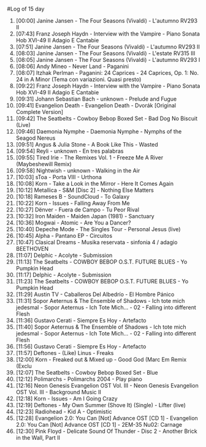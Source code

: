 #Log of 15 day

1. [00:00] Janine Jansen - The Four Seasons (Vivaldi) - L'autumno RV293 II
1. [07:43] Franz Joseph Haydn - Interview with the Vampire - Piano Sonata Hob XVI-49 II Adagio E Cantabie
1. [07:51] Janine Jansen - The Four Seasons (Vivaldi) - L'autumno RV293 II
1. [08:03] Janine Jansen - The Four Seasons (Vivaldi) - L'estate RV315 III
1. [08:05] Janine Jansen - The Four Seasons (Vivaldi) - L'autumno RV293 I
1. [08:06] Andy Mineo - Never Land - Paganini
1. [08:07] Itzhak Perlman - Paganini: 24 Caprices - 24 Caprices, Op. 1: No. 24 in A Minor (Tema con variazioni. Quasi presto)
1. [09:22] Franz Joseph Haydn - Interview with the Vampire - Piano Sonata Hob XVI-49 II Adagio E Cantabie
1. [09:31] Johann Sebastian Bach - unknown - Prelude and Fugue
1. [09:41] Evangelion Death - Evangelion Death - Dvorák [Original Complete Version]
1. [09:42] The Seatbelts - Cowboy Bebop Boxed Set - Bad Dog No Biscuit (Live)
1. [09:46] Daemonia Nymphe - Daemonia Nymphe - Nymphs of the Seagod Nereus
1. [09:51] Angus & Julia Stone - A Book Like This - Wasted
1. [09:54] Reyli - unknown - En tres palabras
1. [09:55] Tired Irie - The Remixes Vol. 1 - Freeze Me A River (Maybeshewill Remix)
1. [09:58] Nightwish - unknown - Walking in the Air
1. [10:03] sToa - Porta VIII - Urthona
1. [10:08] Korn - Take a Look in the Mirror - Here It Comes Again
1. [10:12] Metallica - S&M [Disc 2] - Nothing Else Matters
1. [10:18] Rameses B - SoundCloud - To Galaxy
1. [10:22] Korn - Issues - Falling Away From Me
1. [10:27] Dënver - Fuera de Campo - Tu Peor Rival
1. [10:32] Iron Maiden - Maiden Japan (1981) - Sanctuary
1. [10:36] Mogwai - Atomic - Are You a Dancer?
1. [10:40] Depeche Mode - The Singles Tour - Personal Jesus (live)
1. [10:45] Alpha - Pantano EP​ - Circuitos
1. [10:47] Clasical Dreams - Musika reservata - sinfonia 4 / adagio BEETHOVEN
1. [11:07] Delphic - Acolyte - Submission
1. [11:13] The Seatbelts - COWBOY BEBOP O.S.T. FUTURE BLUES - Yo Pumpkin Head
1. [11:17] Delphic - Acolyte - Submission
1. [11:23] The Seatbelts - COWBOY BEBOP O.S.T. FUTURE BLUES - Yo Pumpkin Head
1. [11:29] Austin TV - Caballeros Del Albedrío - El Hombre Pánico
1. [11:31] Sopor Aeternus & The Ensemble of Shadows - Ich tote mich jedesmal - Sopor Aeternus - Ich Tote Mich... - 02 - Falling into different Flesh
1. [11:36] Gustavo Cerati - Siempre Es Hoy - Artefacto
1. [11:40] Sopor Aeternus & The Ensemble of Shadows - Ich tote mich jedesmal - Sopor Aeternus - Ich Tote Mich... - 02 - Falling into different Flesh
1. [11:56] Gustavo Cerati - Siempre Es Hoy - Artefacto
1. [11:57] Deftones - (Like) Linus - Freaks
1. [12:00] Korn - Freaked out & Mixed up - Good God (Marc Em Remix (Exclu
1. [12:07] The Seatbelts - Cowboy Bebop Boxed Set - Blue
1. [12:12] Polimarchs - Polimarchs 2004 - Play piano
1. [12:16] Neon Genesis Evangelion OST Vol. III - Neon Genesis Evangelion OST Vol. III - Background Music II
1. [12:18] Korn - Issues - Am I Going Crazy
1. [12:19] Deftones - My Own Summer (Shove It) (Single) - Lifter (live)
1. [12:23] Radiohead - Kid A - Optimistic
1. [12:28] Evangelion 2.0: You Can [Not] Advance OST [CD 1] - Evangelion 2.0: You Can [Not] Advance OST [CD 1] - 2EM-35 Nu02: Carnage
1. [12:30] Pink Floyd - Delicate Sound Of Thunder - Disc 2 - Another Brick in the Wall, Part II
